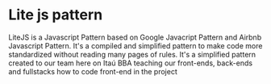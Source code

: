 # Lite js pattern

LiteJS is a Javascript Pattern based on Google Javacript Pattern and Airbnb Javascript Pattern. It's a compiled and simplified pattern to make code more standardized without reading many pages of rules. It's a simplified pattern created to our team here on Itaú BBA teaching our front-ends, back-ends and fullstacks how to code front-end in the project
